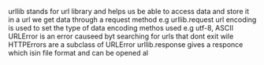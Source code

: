 urllib stands for url library and helps us be able to access data and store it in a url
we get data through a request method e.g urllib.request
url encoding is used to set the type of data encoding methos used e.g utf-8, ASCII
URLError is an error causeed byt searching for urls that dont exit wile HTTPErrors are a subclass of URLError
urllib.response gives a responce which isin file format and can be opened
al
